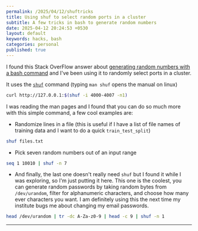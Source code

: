 ```yaml
---
permalink: /2025/04/12/shuftricks
title: Using shuf to select random ports in a cluster
subtitle: A few tricks in bash to generate random numbers
date: 2025-04-12 20:24:53 +0530
layout: default
keywords: hacks, bash
categories: personal
published: true
---
```


I found this Stack OverFlow answer about [generating random numbers with a bash command](https://stackoverflow.com/a/2556282) and I've been using it to randomly select ports in a cluster.

It uses the [`shuf`](https://man7.org/linux/man-pages/man1/shuf.1.html) command (typing `man shuf` opens the manual on linux)

```bash
curl http://127.0.0.1:$(shuf -i 4000-4007 -n1)
```

I was reading the man pages and I found that you can do so much more with this simple command, a few cool examples are:

- Randomize lines in a file (this is useful if I have a list of file names of training data and I want to do a quick `train_test_split`)

```bash
shuf files.txt
```

- Pick seven random numbers out of an input range

```bash
seq 1 10010 | shuf -n 7
```

- And finally, the last one doesn't really need `shuf` but I found it while I was exploring, so I'm just putting it here. This one is the coolest, you can generate random passwords by taking random bytes from `/dev/urandom`, filter for alphanumeric characters, and choose how many ever characters you want. I am definitely using this the next time my institute bugs me about changing my email passwords.

```bash
head /dev/urandom | tr -dc A-Za-z0-9 | head -c 9 | shuf -n 1
```

---


